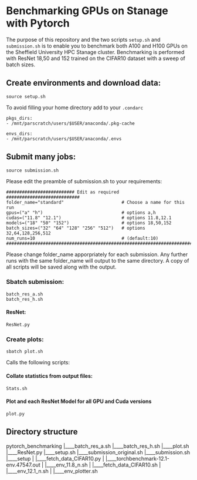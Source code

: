 # Benchmarking GPUs on Stanage with Pytorch

The purpose of this repository and the two scripts `setup.sh` and `submission.sh` is to enable you to benchmark 
both A100 and H100 GPUs on the Sheffield University HPC Stanage cluster. Benchmarking is performed with ResNet 18,50 and 152
trained on the CIFAR10 dataset with a sweep of batch sizes.

## Create environments and download data:

    source setup.sh
    
To avoid filling your home directory add to your `.condarc` 

    pkgs_dirs:
    - /mnt/parscratch/users/$USER/anaconda/.pkg-cache

    envs_dirs:
    - /mnt/parscratch/users/$USER/anaconda/.envs


## Submit many jobs:
    
    source submission.sh

Please edit the preamble of submission.sh to your requirements:

    ########################## Edit as required ############################
    folder_name="standard"                      # Choose a name for this run
    gpus=("a" "h")                              # options a,h
    cudas=("11.8" "12.1")                       # options 11.8,12.1
    models=("18" "50" "152")                    # options 18,50,152
    batch_sizes=("32" "64" "128" "256" "512")   # options 32,64,128,256,512
    num_runs=10                                 # (default:10)
    ########################################################################

Please change folder_name apporpriately for each submission. Any further runs with the same folder_name will output to the same directory.
A copy of all scripts will be saved along with the output.  

### Sbatch submission:
    
    batch_res_a.sh
    batch_res_h.sh
    
#### ResNet:
    
    ResNet.py

### Create plots:

    sbatch plot.sh

Calls the following scripts:

#### Collate statistics from output files:

    Stats.sh

#### Plot and each ResNet Model for all GPU and Cuda versions
        
    plot.py

## Directory structure

pytorch_benchmarking
|____batch_res_a.sh
|____batch_res_h.sh
|____plot.sh
|____ResNet.py
|____setup.sh
|____submission_original.sh
|____submission.sh
|____setup
| |____fetch_data_CIFAR10.py
| |____torchbenchmark-12.1-env.47547.out
| |____env_11.8_n.sh
| |____fetch_data_CIFAR10.sh
| |____env_12.1_n.sh
| |____env_plotter.sh
